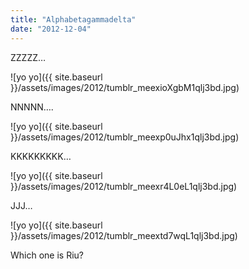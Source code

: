 ```yaml
---
title: "Alphabetagammadelta"
date: "2012-12-04"
---
```


ZZZZZ…

![yo yo]({{ site.baseurl }}/assets/images/2012/tumblr_meexioXgbM1qlj3bd.jpg)

NNNNN….

![yo yo]({{ site.baseurl }}/assets/images/2012/tumblr_meexp0uJhx1qlj3bd.jpg)

KKKKKKKKK…

![yo yo]({{ site.baseurl }}/assets/images/2012/tumblr_meexr4L0eL1qlj3bd.jpg)

JJJ…

![yo yo]({{ site.baseurl }}/assets/images/2012/tumblr_meextd7wqL1qlj3bd.jpg)

Which one is Riu?
